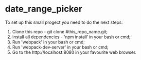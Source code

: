 # date_range_picker

To set up this small progect you need to do the next steps:

1. Clone this repo - git clone #this_repo_name.git;
2. Install all dependencies - 'npm install' in your bash or cmd;
3. Run 'webpack' in your bash or cmd;
4. Run 'webpack-dev-server' in your bash or cmd;
5. Go to the http://localhost:8080 in your favourite web browser.
